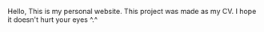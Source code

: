Hello, 
This is my personal website.
This project was made as my CV.
I hope it doesn't hurt your eyes ^.^
